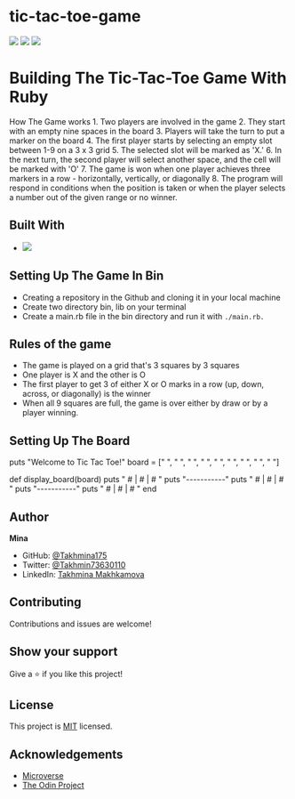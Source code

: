 # tic-tac-toe-game
![](https://img.shields.io/badge/Microverse-blueviolet)
![](https://img.shields.io/badge/TicTacToe-purple)
![](https://img.shields.io/badge/Ruby-red)

# Building The Tic-Tac-Toe Game With Ruby
How The Game works
    1.	Two players are involved in the game
    2.	They start with an empty nine spaces in the board
    3.	Players will take the turn to put a marker on the board
    4.	The first player starts by selecting an empty slot between 1-9 on a 3 x 3 grid
    5.	The selected slot will be marked as 'X.' 
    6.	In the next turn, the second player will select another space, and the      cell will be marked with 'O'
    7. The game is won when one player achieves three markers in a row - horizontally, vertically, or diagonally
    8.	The program will respond in conditions when the position is taken or when the player selects a number out of the given range or no winner. 

## Built With

- ![](https://img.shields.io/badge/RubyOOP-red)


##  Setting Up The Game In Bin

- Creating a repository in the Github and cloning it in your local machine
- Create two directory bin, lib on your terminal
- Create a main.rb file in the bin directory and run it with `./main.rb.` 


## Rules of the game

- The game is played on a grid that's 3 squares by 3 squares
- One player is X and the other is O
- The first player to get 3 of either X or O marks in a row (up, down, across, or diagonally) is the winner
- When all 9 squares are full, the game is over either by draw or by a player winning.

## Setting Up The Board
puts "Welcome to Tic Tac Toe!"
board = [" ", " ", " ", " ", " ", " ", " ", " ", " "]


def display_board(board)
  puts " # | # | # "
  puts "-----------"
  puts " # | # | # "
  puts "-----------"
  puts " # | # | # "
end

## Author

**Mina**

- GitHub: [@Takhmina175](https://github.com/Takhmina175)
- Twitter: [@Takhmin73630110](https://twitter.com/Takhmin73630110)
- LinkedIn: [Takhmina Makhkamova](https://www.linkedin.com/in/takhmina-makhkamova-7628136b/)

##  Contributing

Contributions and issues are welcome!

## Show your support

Give a ⭐️ if you like this project!

## License

This project is [MIT](./LICENSE) licensed.

## Acknowledgements

- [Microverse](https://microverse.org)
- [The Odin Project](https://www.theodinproject.com/)